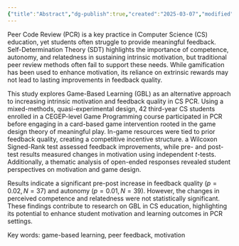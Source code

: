 ```yaml
---
{"title":"Abstract","dg-publish":true,"created":"2025-03-07","modified":"2025-03-23","permalink":"/50-works/research/abstract/","dgPassFrontmatter":true,"updated":"2025-03-23"}
---
```



Peer Code Review (PCR) is a key practice in Computer Science (CS) education, yet students often struggle to provide meaningful feedback. Self-Determination Theory (SDT) highlights the importance of competence, autonomy, and relatedness in sustaining intrinsic motivation, but traditional peer review methods often fail to support these needs. While gamification has been used to enhance motivation, its reliance on extrinsic rewards may not lead to lasting improvements in feedback quality.

This study explores Game-Based Learning (GBL) as an alternative approach to increasing intrinsic motivation and feedback quality in CS PCR. Using a mixed-methods, quasi-experimental design, 42 third-year CS students enrolled in a CEGEP-level Game Programming course participated in PCR before engaging in a card-based game intervention rooted in the game design theory of meaningful play. In-game resources were tied to prior feedback quality, creating a competitive incentive structure. a Wilcoxon Signed-Rank test assessed feedback improvements, while pre- and post-test results measured changes in motivation using independent _t_-tests. Additionally, a thematic analysis of open-ended responses revealed student perspectives on motivation and game design.

Results indicate a significant pre-post increase in feedback quality ($p=0.02, N=37$) and autonomy ($p=0.01, N=39$). However, the changes in perceived competence and relatedness were not statistically significant. These findings contribute to research on GBL in CS education, highlighting its potential to enhance student motivation and learning outcomes in PCR settings.

Key words: game-based learning, peer feedback, motivation
